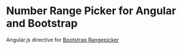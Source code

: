 # Number Range Picker for Angular and Bootstrap

Angular.js directive for [Bootstrap Rangepicker](https://github.com/nahu/bootstrap-rangepicker)
